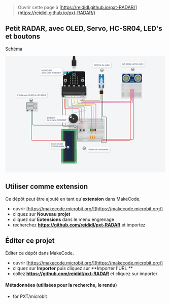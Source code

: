 
> Ouvrir cette page à [https://reididl.github.io/pxt-RADAR/](https://reididl.github.io/pxt-RADAR/)

## Petit RADAR, avec OLED, Servo, HC-SR04, LED's et boutons
[Schéma](https://github.com/reididl/pxt-RADAR/blob/master/RADAR-BRANCHEMENT2.png)

![](RADAR-BRANCHEMENT2.png)


## Utiliser comme extension

Ce dépôt peut être ajouté en tant qu'**extension** dans MakeCode.

* ouvrir [https://makecode.microbit.org/](https://makecode.microbit.org/)
* cliquez sur **Nouveau projet**
* cliquez sur **Extensions** dans le menu engrenage
* recherchez **https://github.com/reididl/pxt-RADAR** et importez

## Éditer ce projet

Éditer ce dépôt dans MakeCode.

* ouvrir [https://makecode.microbit.org/](https://makecode.microbit.org/)
* cliquez sur **Importer** puis cliquez sur **Importer l'URL **
* collez **https://github.com/reididl/pxt-RADAR** et cliquez sur importer

#### Métadonnées (utilisées pour la recherche, le rendu)

* for PXT/microbit
<script src="https://makecode.com/gh-pages-embed.js"></script><script>makeCodeRender("{{ site.makecode.home_url }}", "{{ site.github.owner_name }}/{{ site.github.repository_name }}");</script>
